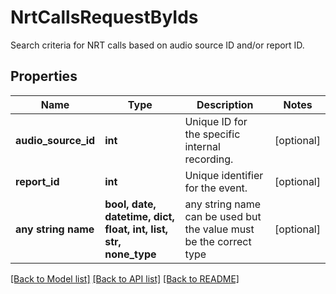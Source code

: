 # NrtCallsRequestByIds

Search criteria for NRT calls based on audio source ID and/or report ID.

## Properties
Name | Type | Description | Notes
------------ | ------------- | ------------- | -------------
**audio_source_id** | **int** | Unique ID for the specific internal recording. | [optional] 
**report_id** | **int** | Unique identifier for the event. | [optional] 
**any string name** | **bool, date, datetime, dict, float, int, list, str, none_type** | any string name can be used but the value must be the correct type | [optional]

[[Back to Model list]](../README.md#documentation-for-models) [[Back to API list]](../README.md#documentation-for-api-endpoints) [[Back to README]](../README.md)


